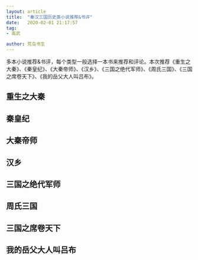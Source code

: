 ```yaml
---
layout: article
title:  "秦汉三国历史类小说推荐&书评"
date:   2020-02-01 21:17:57
tag:
- 高武

author: 荒岛书生
---
```


多本小说推荐&书评，每个类型一般选择一本书来推荐和评论。本次推荐《重生之大秦》、《秦皇纪》、《大秦帝师》、《汉乡》、《三国之绝代军师》、《周氏三国》、《三国之席卷天下》、《我的岳父大人叫吕布》。

<!---more--->


## 重生之大秦

## 秦皇纪


## 大秦帝师


## 汉乡


## 三国之绝代军师


## 周氏三国


## 三国之席卷天下


## 我的岳父大人叫吕布